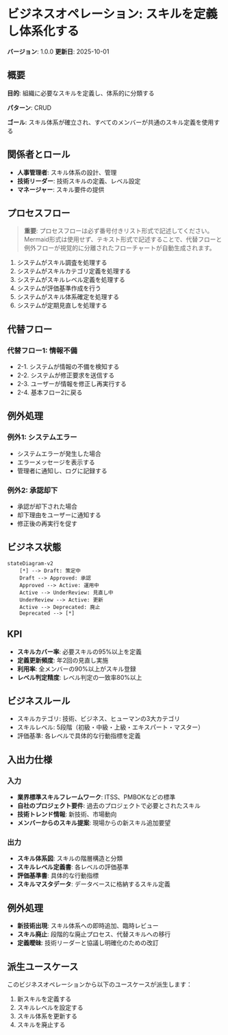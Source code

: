 # ビジネスオペレーション: スキルを定義し体系化する

**バージョン**: 1.0.0
**更新日**: 2025-10-01

## 概要

**目的**: 組織に必要なスキルを定義し、体系的に分類する

**パターン**: CRUD

**ゴール**: スキル体系が確立され、すべてのメンバーが共通のスキル定義を使用する

## 関係者とロール

- **人事管理者**: スキル体系の設計、管理
- **技術リーダー**: 技術スキルの定義、レベル設定
- **マネージャー**: スキル要件の提供

## プロセスフロー

> **重要**: プロセスフローは必ず番号付きリスト形式で記述してください。
> Mermaid形式は使用せず、テキスト形式で記述することで、代替フローと例外フローが視覚的に分離されたフローチャートが自動生成されます。

1. システムがスキル調査を処理する
2. システムがスキルカテゴリ定義を処理する
3. システムがスキルレベル定義を処理する
4. システムが評価基準作成を行う
5. システムがスキル体系確定を処理する
6. システムが定期見直しを処理する

## 代替フロー

### 代替フロー1: 情報不備
- 2-1. システムが情報の不備を検知する
- 2-2. システムが修正要求を送信する
- 2-3. ユーザーが情報を修正し再実行する
- 2-4. 基本フロー2に戻る

## 例外処理

### 例外1: システムエラー
- システムエラーが発生した場合
- エラーメッセージを表示する
- 管理者に通知し、ログに記録する

### 例外2: 承認却下
- 承認が却下された場合
- 却下理由をユーザーに通知する
- 修正後の再実行を促す

## ビジネス状態

```mermaid
stateDiagram-v2
    [*] --> Draft: 策定中
    Draft --> Approved: 承認
    Approved --> Active: 運用中
    Active --> UnderReview: 見直し中
    UnderReview --> Active: 更新
    Active --> Deprecated: 廃止
    Deprecated --> [*]
```

## KPI

- **スキルカバー率**: 必要スキルの95%以上を定義
- **定義更新頻度**: 年2回の見直し実施
- **利用率**: 全メンバーの90%以上がスキル登録
- **レベル判定精度**: レベル判定の一致率80%以上

## ビジネスルール

- スキルカテゴリ: 技術、ビジネス、ヒューマンの3大カテゴリ
- スキルレベル: 5段階（初級・中級・上級・エキスパート・マスター）
- 評価基準: 各レベルで具体的な行動指標を定義

## 入出力仕様

### 入力

- **業界標準スキルフレームワーク**: ITSS、PMBOKなどの標準
- **自社のプロジェクト要件**: 過去のプロジェクトで必要とされたスキル
- **技術トレンド情報**: 新技術、市場動向
- **メンバーからのスキル提案**: 現場からの新スキル追加要望

### 出力

- **スキル体系図**: スキルの階層構造と分類
- **スキルレベル定義書**: 各レベルの評価基準
- **評価基準書**: 具体的な行動指標
- **スキルマスタデータ**: データベースに格納するスキル定義

## 例外処理

- **新技術出現**: スキル体系への即時追加、臨時レビュー
- **スキル廃止**: 段階的な廃止プロセス、代替スキルへの移行
- **定義曖昧**: 技術リーダーと協議し明確化のための改訂

## 派生ユースケース

このビジネスオペレーションから以下のユースケースが派生します：

1. 新スキルを定義する
2. スキルレベルを設定する
3. スキル体系を更新する
4. スキルを廃止する
